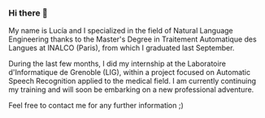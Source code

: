 ### Hi there 👋

My name is Lucía and I specialized in the field of Natural Language Engineering thanks to the Master's Degree in Traitement Automatique des Langues at INALCO (Paris), from which I graduated last September.

During the last few months, I did my internship at the Laboratoire d'Informatique de Grenoble (LIG), within a project focused on Automatic Speech Recognition applied to the medical field. I am currently continuing my training and will soon be embarking on a new professional adventure.

Feel free to contact me for any further information ;)

<!--
**lormaechea/lormaechea** is a ✨ _special_ ✨ repository because its `README.md` (this file) appears on your GitHub profile.

Here are some ideas to get you started:

- 🔭 I’m currently working on ...
- 🌱 I’m currently learning ...
- 👯 I’m looking to collaborate on ...
- 🤔 I’m looking for help with ...
- 💬 Ask me about ...
- 📫 How to reach me: ...
- 😄 Pronouns: ...
- ⚡ Fun fact: ...
-->
